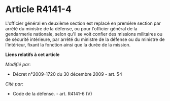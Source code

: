 # Article R4141-4

L'officier général en deuxième section est replacé en première section par arrêté du ministre de la défense, ou pour
l'officier général de la gendarmerie nationale, selon qu'il se voit confier des missions militaires ou de sécurité
intérieure, par arrêté du ministre de la défense ou du ministre de l'intérieur, fixant la fonction ainsi que la durée de la
mission.

**Liens relatifs à cet article**

_Modifié par_:

  - Décret n°2009-1720 du 30 décembre 2009 - art. 54

_Cité par_:

  - Code de la défense. - art. R4141-6 (V)

